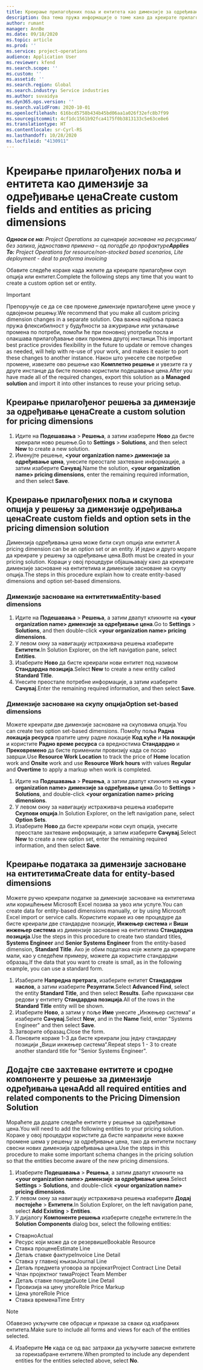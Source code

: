 ```yaml
---
title: Креирање прилагођених поља и ентитета као димензије за одређивање цена
description: Ова тема пружа информације о томе како да креирате прилагођене скупове опција или ентитете.
author: rumant
manager: AnnBe
ms.date: 09/18/2020
ms.topic: article
ms.prod: ''
ms.service: project-operations
audience: Application User
ms.reviewer: kfend
ms.search.scope: ''
ms.custom: ''
ms.assetid: ''
ms.search.region: Global
ms.search.industry: Service industries
ms.author: suvaidya
ms.dyn365.ops.version: ''
ms.search.validFrom: 2020-10-01
ms.openlocfilehash: 616bcd5758b434b45bd06aa1a026f32efc8b7f99
ms.sourcegitcommit: 4cf1dc1561b92fca4175f0b3813133c5e63ce8e6
ms.translationtype: HT
ms.contentlocale: sr-Cyrl-RS
ms.lasthandoff: 10/28/2020
ms.locfileid: "4130911"
---
```

# <a name="create-custom-fields-and-entities-as-pricing-dimensions"></a><span data-ttu-id="9a3b9-103">Креирање прилагођених поља и ентитета као димензије за одређивање цена</span><span class="sxs-lookup"><span data-stu-id="9a3b9-103">Create custom fields and entities as pricing dimensions</span></span>

<span data-ttu-id="9a3b9-104">_**Односи се на:** Project Operations за сценарије засноване на ресурсима/без залиха, једноставна примена – од погодбе до профактуре_</span><span class="sxs-lookup"><span data-stu-id="9a3b9-104">_**Applies To:** Project Operations for resource/non-stocked based scenarios, Lite deployment - deal to proforma invoicing_</span></span>

<span data-ttu-id="9a3b9-105">Обавите следеће кораке када желите да креирате прилагођени скуп опција или ентитет.</span><span class="sxs-lookup"><span data-stu-id="9a3b9-105">Complete the following steps any time that you want to create a custom option set or entity.</span></span>

> [!IMPORTANT]
> <span data-ttu-id="9a3b9-106">Препоручује се да се све промене димензије прилагођене цене уносе у одвојеном решењу.</span><span class="sxs-lookup"><span data-stu-id="9a3b9-106">We recommend that you make all custom pricing dimension changes in a separate solution.</span></span> <span data-ttu-id="9a3b9-107">Ова важна најбоља пракса пружа флексибилност у будућности за ажурирање или уклањање промена по потреби, помоћи ће при поновној употреби посла и олакшава прилагођавање ових промена другој инстанци.</span><span class="sxs-lookup"><span data-stu-id="9a3b9-107">This important best practice provides flexibility in the future to update or remove changes as needed, will help with re-use of your work, and makes it easier to port these changes to another instance.</span></span> <span data-ttu-id="9a3b9-108">Након што унесете све потребне промене, извезите ово решење као **Комплетно решење** и увезите га у друге инстанце да бисте поново користили подешавање цена.</span><span class="sxs-lookup"><span data-stu-id="9a3b9-108">After you have made all of the required changes, export this solution as a **Managed solution** and import it into other instances to reuse your pricing setup.</span></span>


## <a name="create-a-custom-solution-for-pricing-dimensions"></a><span data-ttu-id="9a3b9-109">Креирање прилагођеног решења за димензије за одређивање цена</span><span class="sxs-lookup"><span data-stu-id="9a3b9-109">Create a custom solution for pricing dimensions</span></span>
1. <span data-ttu-id="9a3b9-110">Идите на **Подешавања** > **Решења**, а затим изаберите **Ново** да бисте креирали ново решење.</span><span class="sxs-lookup"><span data-stu-id="9a3b9-110">Go to **Settings** > **Solutions**, and then select **New** to create a new solution.</span></span> 
2. <span data-ttu-id="9a3b9-111">Именујте решење, **\<your organization name> димензије за одређивање цена**, унесите преостале захтеване информације, а затим изаберите **Сачувај**.</span><span class="sxs-lookup"><span data-stu-id="9a3b9-111">Name the solution, **\<your organization name> pricing dimensions**, enter the remaining required information, and then select **Save**.</span></span>
  
## <a name="create-custom-fields-and-option-sets-in-the-pricing-dimension-solution"></a><span data-ttu-id="9a3b9-112">Креирање прилагођених поља и скупова опција у решењу за димензије одређивања цена</span><span class="sxs-lookup"><span data-stu-id="9a3b9-112">Create custom fields and option sets in the pricing dimension solution</span></span>

<span data-ttu-id="9a3b9-113">Димензија одређивања цена може бити скуп опција или ентитет.</span><span class="sxs-lookup"><span data-stu-id="9a3b9-113">A pricing dimension can be an option set or an entity.</span></span> <span data-ttu-id="9a3b9-114">И једно и друго морате да креирате у решењу за одређивање цена.</span><span class="sxs-lookup"><span data-stu-id="9a3b9-114">Both must be created in your pricing solution.</span></span> <span data-ttu-id="9a3b9-115">Кораци у овој процедури објашњавају како да креирате димензије засноване на ентитетима и димензије засноване на скупу опција.</span><span class="sxs-lookup"><span data-stu-id="9a3b9-115">The steps in this procedure explain how to create entity-based dimensions and option set-based dimensions.</span></span>

### <a name="entity-based-dimensions"></a><span data-ttu-id="9a3b9-116">Димензије засноване на ентитетима</span><span class="sxs-lookup"><span data-stu-id="9a3b9-116">Entity-based dimensions</span></span>

1. <span data-ttu-id="9a3b9-117">Идите на **Подешавања** > **Решења**, а затим двапут кликните на **\<your organization name> димензије за одређивање цена**.</span><span class="sxs-lookup"><span data-stu-id="9a3b9-117">Go to **Settings** > **Solutions**, and then double-click **\<your organization name> pricing dimensions**.</span></span>
2. <span data-ttu-id="9a3b9-118">У левом окну за навигацију истраживача решења изаберите **Ентитети**.</span><span class="sxs-lookup"><span data-stu-id="9a3b9-118">In Solution Explorer, on the left navigation pane, select **Entities**.</span></span>
3. <span data-ttu-id="9a3b9-119">Изаберите **Ново** да бисте креирали нови ентитет под називом **Стандардна позиција**.</span><span class="sxs-lookup"><span data-stu-id="9a3b9-119">Select **New** to create a new entity called **Standard Title**.</span></span> 
4. <span data-ttu-id="9a3b9-120">Унесите преостале потребне информације, а затим изаберите **Сачувај**.</span><span class="sxs-lookup"><span data-stu-id="9a3b9-120">Enter the remaining required information, and then select **Save**.</span></span>


### <a name="option-set-based-dimensions"></a><span data-ttu-id="9a3b9-121">Димензије засноване на скупу опција</span><span class="sxs-lookup"><span data-stu-id="9a3b9-121">Option set-based dimensions</span></span> 
<span data-ttu-id="9a3b9-122">Можете креирати две димензије засноване на скуповима опција.</span><span class="sxs-lookup"><span data-stu-id="9a3b9-122">You can create two option set-based dimensions.</span></span> <span data-ttu-id="9a3b9-123">Помоћу поља **Радна локација ресурса** пратите цену радне локације **Код куће** и **На локацији** и користите **Радно време ресурса** са вредностима **Стандардно** и **Прековремено** да бисте применили провизију када се посао заврши.</span><span class="sxs-lookup"><span data-stu-id="9a3b9-123">Use **Resource Work Location** to track the price of **Home** location work and **Onsite** work and use **Resource Work hours** with values **Regular** and **Overtime** to apply a markup when work is completed.</span></span>


1. <span data-ttu-id="9a3b9-124">Идите на **Подешавања** > **Решења**, а затим двапут кликните на **\<your organization name> димензије за одређивање цена**.</span><span class="sxs-lookup"><span data-stu-id="9a3b9-124">Go to **Settings** > **Solutions**, and double-click  **\<your organization name> pricing dimensions**.</span></span> 
2. <span data-ttu-id="9a3b9-125">У левом окну за навигацију истраживача решења изаберите **Скупови опција**.</span><span class="sxs-lookup"><span data-stu-id="9a3b9-125">In Solution Explorer, on the left navigation pane, select  **Option Sets**.</span></span> 
3. <span data-ttu-id="9a3b9-126">Изаберите **Ново** да бисте креирали нови скуп опција, унесите преостале захтеване информације, а затим изаберите **Сачувај**.</span><span class="sxs-lookup"><span data-stu-id="9a3b9-126">Select **New** to create a new option set, enter the remaining required information, and then select **Save**.</span></span>

## <a name="create-data-for-entity-based-dimensions"></a><span data-ttu-id="9a3b9-127">Креирање података за димензије засноване на ентитетима</span><span class="sxs-lookup"><span data-stu-id="9a3b9-127">Create data for entity-based dimensions</span></span>

<span data-ttu-id="9a3b9-128">Можете ручно креирати податке за димензије засноване на ентитетима или коришћењем Microsoft Excel позива за увоз или услуге.</span><span class="sxs-lookup"><span data-stu-id="9a3b9-128">You can create data for entity-based dimensions manually, or by using Microsoft Excel import or service calls.</span></span> <span data-ttu-id="9a3b9-129">Користите кораке из ове процедуре да бисте креирали две стандардне позиције, **Инжењер система** и **Виши инжењер система** из димензије засноване на ентитетима **Стандардна позиција**.</span><span class="sxs-lookup"><span data-stu-id="9a3b9-129">Use the steps in this procedure to create two standard titles, **Systems Engineer** and **Senior Systems Engineer** from the entity-based dimension, **Standard Title**.</span></span> <span data-ttu-id="9a3b9-130">Ако је обим података које желите да креирате мали, као у следећем примеру, можете да користите стандардни образац.</span><span class="sxs-lookup"><span data-stu-id="9a3b9-130">If the data that you want to create is small, as in the following example, you can use a standard form.</span></span>

1. <span data-ttu-id="9a3b9-131">Изаберите **Напредна претрага**, изаберите ентитет **Стандардни наслов**, а затим изаберите **Резултати**.</span><span class="sxs-lookup"><span data-stu-id="9a3b9-131">Select **Advanced Find**, select the entity **Standard Title**, and then select **Results**.</span></span> <span data-ttu-id="9a3b9-132">Биће приказани сви редови у ентитету **Стандардна позиција**.</span><span class="sxs-lookup"><span data-stu-id="9a3b9-132">All of the rows in the **Standard Title** entity will be shown.</span></span>
2. <span data-ttu-id="9a3b9-133">Изаберите **Ново**, а затим у поље **Име** унесите „Инжењер система“ и изаберите **Сачувај**.</span><span class="sxs-lookup"><span data-stu-id="9a3b9-133">Select **New**, and in the **Name** field, enter "Systems Engineer" and then select **Save**.</span></span>
3. <span data-ttu-id="9a3b9-134">Затворите образац.</span><span class="sxs-lookup"><span data-stu-id="9a3b9-134">Close the form.</span></span> 
4. <span data-ttu-id="9a3b9-135">Поновите кораке 1-3 да бисте креирали још једну стандардну позицији „Виши инжењер система“.</span><span class="sxs-lookup"><span data-stu-id="9a3b9-135">Repeat steps 1 - 3 to create another standard title for "Senior Systems Engineer".</span></span>

## <a name="add-all-required-entities-and-related-components-to-the-pricing-dimension-solution"></a><span data-ttu-id="9a3b9-136">Додајте све захтеване ентитете и сродне компоненте у решење за димензије одређивања цена</span><span class="sxs-lookup"><span data-stu-id="9a3b9-136">Add all required entities and related components to the Pricing Dimension Solution</span></span>
<span data-ttu-id="9a3b9-137">Мораћете да додате следеће ентитете у решење за одређивање цена.</span><span class="sxs-lookup"><span data-stu-id="9a3b9-137">You will need to add the following entities to your pricing solution.</span></span> <span data-ttu-id="9a3b9-138">Кораке у овој процедури користите да бисте направили неке важне промене шема у решењу за одређивање цена, тако да ентитети постану свесни нових димензија одређивања цена.</span><span class="sxs-lookup"><span data-stu-id="9a3b9-138">Use the steps in this procedure to make some important schema changes in the pricing solution so that the entities become aware of the new pricing dimensions.</span></span>

1. <span data-ttu-id="9a3b9-139">Изаберите **Подешавања** > **Решења**, а затим двапут кликните на **\<your organization name> димензије за одређивање цена**.</span><span class="sxs-lookup"><span data-stu-id="9a3b9-139">Select **Settings** > **Solutions**, and double-click **\<your organization name> pricing dimensions**.</span></span> 
2. <span data-ttu-id="9a3b9-140">У левом окну за навигацију истраживача решења изаберите **Додај постојеће** > **Ентитети**.</span><span class="sxs-lookup"><span data-stu-id="9a3b9-140">In Solution Explorer, on the left navigation pane, select **Add Existing** > **Entities**.</span></span>
3. <span data-ttu-id="9a3b9-141">У дијалогу **Компоненте решења** изаберите следеће ентитете:</span><span class="sxs-lookup"><span data-stu-id="9a3b9-141">In the **Solution Components** dialog box, select the following entities:</span></span>

  - <span data-ttu-id="9a3b9-142">Стварно</span><span class="sxs-lookup"><span data-stu-id="9a3b9-142">Actual</span></span>
  - <span data-ttu-id="9a3b9-143">Ресурс који може да се резервише</span><span class="sxs-lookup"><span data-stu-id="9a3b9-143">Bookable Resource</span></span>
  - <span data-ttu-id="9a3b9-144">Ставка процене</span><span class="sxs-lookup"><span data-stu-id="9a3b9-144">Estimate Line</span></span>
  - <span data-ttu-id="9a3b9-145">Детаљ ставке фактуре</span><span class="sxs-lookup"><span data-stu-id="9a3b9-145">Invoice Line Detail</span></span>
  - <span data-ttu-id="9a3b9-146">Ставка у главној књизи</span><span class="sxs-lookup"><span data-stu-id="9a3b9-146">Journal Line</span></span>
  - <span data-ttu-id="9a3b9-147">Детаљ предмета уговора за пројекат</span><span class="sxs-lookup"><span data-stu-id="9a3b9-147">Project Contract Line Detail</span></span>
  - <span data-ttu-id="9a3b9-148">Члан пројектног тима</span><span class="sxs-lookup"><span data-stu-id="9a3b9-148">Project Team Member</span></span>
  - <span data-ttu-id="9a3b9-149">Детаљ ставке понуде</span><span class="sxs-lookup"><span data-stu-id="9a3b9-149">Quote Line Detail</span></span>
  - <span data-ttu-id="9a3b9-150">Провизија на цену улоге</span><span class="sxs-lookup"><span data-stu-id="9a3b9-150">Role Price Markup</span></span>
  - <span data-ttu-id="9a3b9-151">Цена улоге</span><span class="sxs-lookup"><span data-stu-id="9a3b9-151">Role Price</span></span> 
  - <span data-ttu-id="9a3b9-152">Ставка времена</span><span class="sxs-lookup"><span data-stu-id="9a3b9-152">Time Entry</span></span> 


> [!NOTE]
> <span data-ttu-id="9a3b9-153">Обавезно укључите све обрасце и приказе за сваки од изабраних ентитета.</span><span class="sxs-lookup"><span data-stu-id="9a3b9-153">Make sure to include all forms and views for each of the entities selected.</span></span>

4. <span data-ttu-id="9a3b9-154">Изаберите **Не** када се од вас затражи да укључите зависне ентитете за гореизабране ентитете.</span><span class="sxs-lookup"><span data-stu-id="9a3b9-154">When prompted to include any dependent entities for the entities selected above, select **No**.</span></span>

